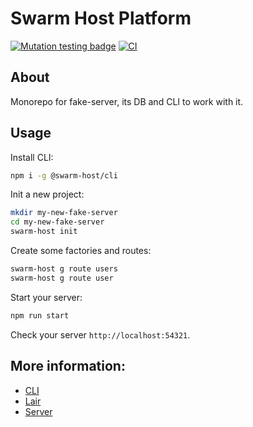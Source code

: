 # Swarm Host Platform

[![Mutation testing badge](https://img.shields.io/endpoint?style=flat&url=https%3A%2F%2Fbadge-api.stryker-mutator.io%2Fgithub.com%2Fonechiporenko%2Fswarm-host-platform%2Fmaster)](https://dashboard.stryker-mutator.io/reports/github.com/onechiporenko/swarm-host-platform/master)
[![CI](https://github.com/onechiporenko/swarm-host-platform/actions/workflows/nodejs.yml/badge.svg)](https://github.com/onechiporenko/swarm-host-platform/actions/workflows/nodejs.yml)

## About

Monorepo for fake-server, its DB and CLI to work with it.

## Usage

Install CLI:

```bash
npm i -g @swarm-host/cli
```

Init a new project:

```bash
mkdir my-new-fake-server
cd my-new-fake-server
swarm-host init
```

Create some factories and routes:

```bash
swarm-host g route users
swarm-host g route user
```

Start your server:

```bash
npm run start
```

Check your server `http://localhost:54321`.

## More information:

* [CLI](https://github.com/onechiporenko/swarm-host-platform/tree/master/packages/cli)
* [Lair](https://github.com/onechiporenko/swarm-host-platform/tree/master/packages/lair)
* [Server](https://github.com/onechiporenko/swarm-host-platform/tree/master/packages/server)
